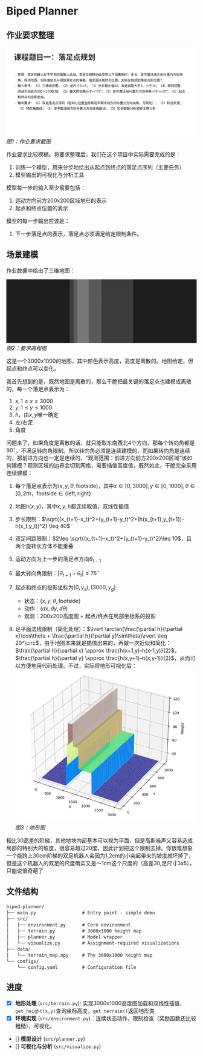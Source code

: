 # Biped Planner

## 作业要求整理

![assignment](assets/assignment.png)
*图1：作业要求截图*

作业要求比较模糊。将要求整理后，我们在这个项目中实际需要完成的是：

1. 训练一个模型，用来分步地给出从起点到终点的落足点序列（主要任务）
2. 模型输出的可视化与分析工具

模型每一步的输入至少需要包括：

1. 运动方向前方200x200区域地形的表示
2. 起点和终点位置的表示

模型的每一步输出应该是：

1. 下一步落足点的表示，落足点必须满足给定限制条件。

## 场景建模

作业数据中给出了三维地图：

![map](assets/map.jpg)
*图2：要求高程图*

这是一个3000x1000的地图，其中颜色表示高度，高度是离散的。地图给定，但起点和终点可以变化。

我首先想到的是，既然地图是离散的，那么干脆把最关键的落足点也建模成离散的，每一个落足点表示为：

1. $x,1\leq x\leq 3000$
2. $y,1\leq y\leq 1000$
3. $h$，由$x,y$唯一确定
4. 左/右足
5. 角度

问题来了，如果角度是离散的话，就只能取东南西北4个方向，那每个转向角都是$90^\circ$，不满足转向角限制。所以转向角必须是连续建模的，而如果转向角是连续的，那前进方向也一定是连续的，“观测范围：前进方向前方200x200区域“该如何建模？观测区域的边界会切割网格，需要插值高度值，既然如此，干脆完全采用连续建模：

1. 每个落足点表示为$(x,y,\theta, \text{footside})$，其中$x\in[0,3000],y\in[0,1000],\theta\in [0,2\pi)$，$\text{footside}\in\{\text{left},\text{right}\}$
2. 地图$h(x,y)$，其中$x,y,h$都连续取值，双线性插值
3. 步长限制：$\sqrt{(x_{t+1}-x_t)^2+(y_{t+1}-y_t)^2+(h(x_{t+1},y_{t+1})-h(x_t,y_t))^2} \leq 40$
4. 双足间距限制：$2\leq \sqrt{(x_{t+1}-x_t)^2+(y_{t+1}-y_t)^2}\leq 10$，且两个旋转长方体不能重叠
5. 运动方向为上一步的落足点方向$\theta_{t-1}$
6. 最大转向角限制：$\lvert \theta_{t+1}-\theta_t \rvert \leq 75^\circ$
7. 起点和终点的投影坐标为$(0,y_s),(3000,y_g)$

    - 状态：$(x,y,\theta,\text{footside})$
    - 动作：$(dx,dy,d\theta)$
    - 观测：200x200高度图 + 起点/终点在局部坐标系的投影

8. 足平面法线限制（简化处理）：$\lvert \arctan(\frac{\partial h}{\partial x}\cos\theta + \frac{\partial h}{\partial y}\sin\theta)\rvert \leq 20^\circ$，由于地图本来就是插值出来的，再做一次近似和简化：$\frac{\partial h}{\partial x} \approx \frac{h(x+1,y)-h(x-1,y)}{2}$，$\frac{\partial h}{\partial y} \approx \frac{h(x,y+1)-h(x,y-1)}{2}$，从而可以方便地用代码处理。不过，实际将地形可视化后：
![terrain](assets/terrain.png)
*图3：地形图*

相比30高差的阶梯，其他地块内部基本可以视为平面，但是高斯噪声又容易造成局部的特别大的坡度，很容易超过20度，因此计划把这个限制去掉。你很难想象一个能跨上30cm阶梯的双足机器人会因为1,2cm的小突起带来的坡度就坏掉了，但是这个机器人的双足的尺度确实又是～1cm这个尺度的（高差30,足尺寸3x5），只能说很奇葩了

## 文件结构

```file structure
biped-planner/
├── main.py                 # Entry point - simple demo
├── src/
│   ├── environment.py      # Core environment
│   ├── terrain.py          # 3000x1000 height map
│   ├── planner.py          # Model wrapper
│   └── visualize.py        # Assignment-required visualizations
├── data/
│   └── terrain_map.npy     # The 3000x1000 height map
└── configs/
    └── config.yaml         # Configuration file
```

## 进度

- [x] **地形处理** (`src/terrain.py`): 实现3000x1000高度图加载和双线性插值，`get_height(x,y)`查询坐标高度，`get_terrain()`返回地形类
- [x] **环境实现** (`src/environment.py`)：连续状态动作，限制检查（奖励函数还比较粗糙），可视化。
- [] **模型设计** (`src/planner.py`)
- [] **可视化与分析** (`src/visualize.py`)
